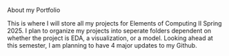  About my Portfolio

This is where I will store all my projects for Elements of Computing II Spring 2025. I plan to organize my projects into seperate folders dependent on whether the project is EDA, a visualization, or a model. Looking ahead at this semester, I am planning to have 4 major updates to my Github. 
